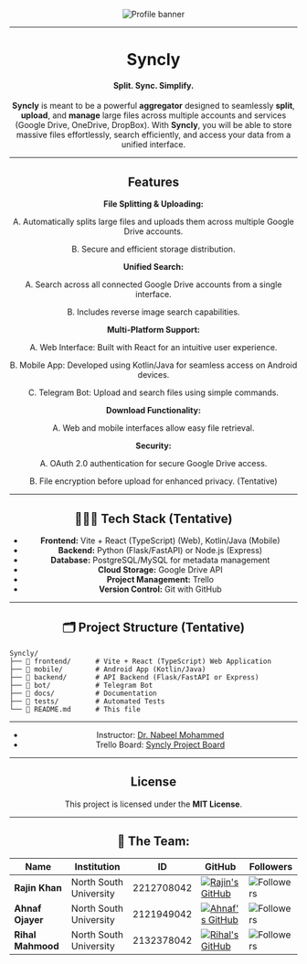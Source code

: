 <div align="center">

![Profile banner](./docs/logo.png)

---

# Syncly

#### **Split. Sync. Simplify.**

**Syncly** is meant to be a powerful **aggregator** designed to seamlessly **split**, **upload**, and **manage** large files across multiple accounts and services (Google Drive, OneDrive, DropBox). With **Syncly**, you will be able to store massive files effortlessly, search efficiently, and access your data from a unified interface.

---

## Features

**File Splitting & Uploading:**

A. Automatically splits large files and uploads them across multiple Google Drive accounts.

B. Secure and efficient storage distribution.

**Unified Search:**

A. Search across all connected Google Drive accounts from a single interface.

B. Includes reverse image search capabilities.

**Multi-Platform Support:**

A. Web Interface: Built with React for an intuitive user experience.

B. Mobile App: Developed using Kotlin/Java for seamless access on Android devices.

C. Telegram Bot: Upload and search files using simple commands.

**Download Functionality:**

A. Web and mobile interfaces allow easy file retrieval.

**Security:**

A. OAuth 2.0 authentication for secure Google Drive access.

B. File encryption before upload for enhanced privacy. (Tentative)

---

## 🧑🏻‍💻 Tech Stack (Tentative)

- **Frontend:** Vite + React (TypeScript) (Web), Kotlin/Java (Mobile)
- **Backend:** Python (Flask/FastAPI) or Node.js (Express)
- **Database:** PostgreSQL/MySQL for metadata management
- **Cloud Storage:** Google Drive API
- **Project Management:** Trello
- **Version Control:** Git with GitHub

---

## 🗂️ Project Structure (Tentative)

</div>

```
Syncly/
├── 📂 frontend/      # Vite + React (TypeScript) Web Application
├── 📂 mobile/        # Android App (Kotlin/Java)
├── 📂 backend/       # API Backend (Flask/FastAPI or Express)
├── 📂 bot/           # Telegram Bot
├── 📂 docs/          # Documentation
├── 📂 tests/         # Automated Tests
└── 📄 README.md      # This file
```

<div align="center">

---

- Instructor: [Dr. Nabeel Mohammed](https://ece.northsouth.edu/people/dr-nabeel-mohammed/)
- Trello Board: [Syncly Project Board](https://trello.com/b/o5OcT4uj/syncly)

---

## License

This project is licensed under the **MIT License**.

---

## 👥 The Team:

| Name                      | Institution             | ID | GitHub | Followers |
|---------------------------|-------------------------|--  |--------|------|
| **Rajin Khan**            | North South University | 2212708042 | [![Rajin's GitHub](https://img.shields.io/badge/-rajin--khan-181717?style=for-the-badge&logo=github&logoColor=white)](https://github.com/rajin-khan) | ![Followers](https://img.shields.io/github/followers/rajin-khan?label=Follow&style=social) |
| **Ahnaf Ojayer**    | North South University | 2121949042 | [![Ahnaf's GitHub](https://img.shields.io/badge/-0jayer-181717?style=for-the-badge&logo=github&logoColor=white)](https://github.com/0jayer) | ![Followers](https://img.shields.io/github/followers/0jayer?label=Follow&style=social) |
| **Rihal Mahmood**    | North South University | 2132378042 | [![Rihal's GitHub](https://img.shields.io/badge/-RihalMahmood-181717?style=for-the-badge&logo=github&logoColor=white)](https://github.com/RihalMahmood) | ![Followers](https://img.shields.io/github/followers/RihalMahmood?label=Follow&style=social) |

</div>